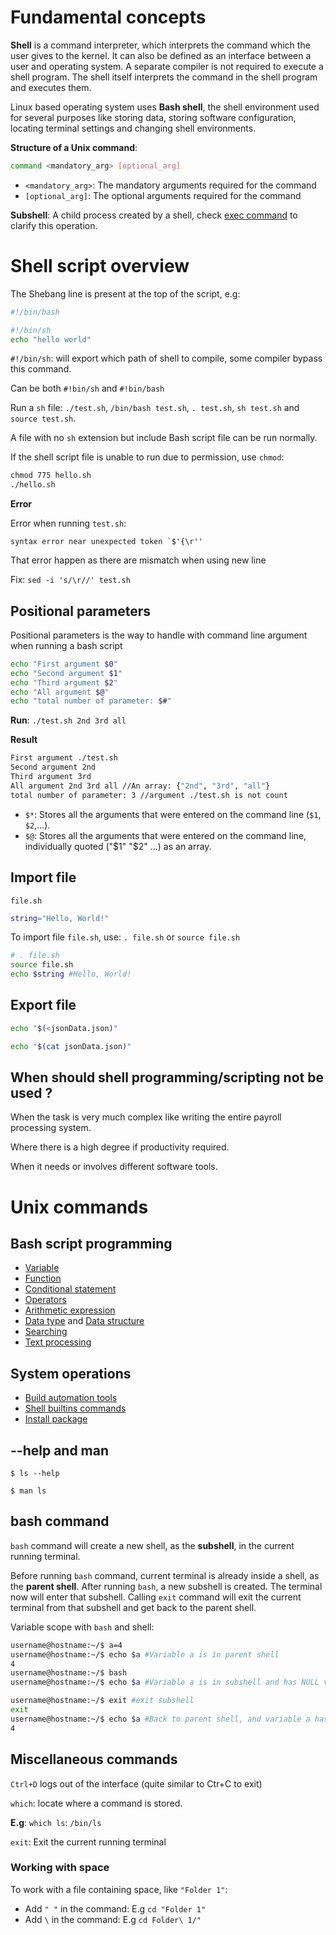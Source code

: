 # Fundamental concepts

**Shell** is a command interpreter, which interprets the command which the user gives to the kernel. It can also be defined as an interface between a user and operating system. A separate compiler is not required to execute a shell program. The shell itself interprets the command in the shell program and executes them.

Linux based operating system uses **Bash shell**, the shell environment used for several purposes like storing data, storing software configuration, locating terminal settings and changing shell environments.

**Structure of a Unix command**:
```sh
command <mandatory_arg> [optional_arg]
```
* ``<mandatory_arg>``: The mandatory arguments required for the command
* ``[optional_arg]``: The optional arguments required for the command
  
**Subshell**: A child process created by a shell, check [exec command](https://github.com/TranPhucVinh/Linux-Shell/blob/master/Physical%20layer/Process/README.md#exec) to clarify this operation.

# Shell script overview

The Shebang line is present at the top of the script, e.g:

```sh
#!/bin/bash
```

```sh
#!/bin/sh
echo "hello world"
```

``#!/bin/sh``: will export which path of shell to compile, some compiler bypass this command.

Can be both ``#!bin/sh`` and ``#!bin/bash``

Run a ``sh`` file: ``./test.sh``, ``/bin/bash test.sh``, ``. test.sh``, ``sh test.sh`` and ``source test.sh``.

A file with no ``sh`` extension but include Bash script file can be run normally.

If the shell script file is unable to run due to permission, use ``chmod``:

```cmd
chmod 775 hello.sh
./hello.sh
```

**Error**

Error when running ``test.sh``:

```
syntax error near unexpected token `$'{\r''
```

That error happen as there are mismatch when using new line

Fix: ``sed -i 's/\r//' test.sh``

## Positional parameters

Positional parameters is the way to handle with command line argument when running a bash script

```sh
echo "First argument $0"
echo "Second argument $1"
echo "Third argument $2"
echo "All argument $@"
echo "total number of parameter: $#"
```

**Run**: ``./test.sh 2nd 3rd all``

**Result**

```sh
First argument ./test.sh
Second argument 2nd
Third argument 3rd
All argument 2nd 3rd all //An array: {"2nd", "3rd", "all"}
total number of parameter: 3 //argument ./test.sh is not count
```

* ``$*``: Stores all the arguments that were entered on the command line (``$1``, ``$2``,...).
* ``$@``: Stores all the arguments that were entered on the command line, individually quoted ("$1" "$2" ...) as an array.

## Import file

``file.sh``

```sh
string="Hello, World!"
```

To import file ``file.sh``, use: ``. file.sh`` or ``source file.sh``

```sh
# . file.sh
source file.sh
echo $string #Hello, World!
```

## Export file

```sh
echo "$(<jsonData.json)"
```

```sh
echo "$(cat jsonData.json)"
```

## When should shell programming/scripting not be used ?

When the task is very much complex like writing the entire payroll processing system.

Where there is a high degree if productivity required.

When it needs or involves different software tools.

# Unix commands

## Bash script programming

* [Variable](Variable)
* [Function](Function.md)
* [Conditional statement](Conditional%20statement)
* [Operators](Operators.md)
* [Arithmetic expression]()
* [Data type]() and [Data structure]()
* [Searching]()
* [Text processing]()

## System operations

* [Build automation tools]()
* [Shell builtins commands](Shell%20builtins.md)
* [Install package](Install%20package.md)

## --help and man

```shell
$ ls --help
```

```shell
$ man ls
```

## bash command

``bash`` command will create a new shell, as the **subshell**, in the current running terminal.

Before running ``bash`` command, current terminal is already inside a shell, as the **parent shell**. After running ``bash``, a new subshell is created. The terminal now will enter that subshell. Calling ``exit`` command will exit the current terminal from that subshell and get back to the parent shell.

Variable scope with ``bash`` and shell:

```sh
username@hostname:~/$ a=4
username@hostname:~/$ echo $a #Variable a is in parent shell
4
username@hostname:~/$ bash
username@hostname:~/$ echo $a #Variable a is in subshell and has NULL value

username@hostname:~/$ exit #exit subshell
exit
username@hostname:~/$ echo $a #Back to parent shell, and variable a has its old value
4
```

## Miscellaneous commands

``Ctrl+D`` logs out of the interface (quite similar to Ctr+C to exit)

``which``: locate where a command is stored. 

**E.g**: ``which ls``: ``/bin/ls``

``exit``: Exit the current running terminal 

### Working with space

To work with a file containing space, like ``"Folder 1"``:

* Add ``" "`` in the command: E.g ``cd "Folder 1"``
* Add ``\`` in the command: E.g ``cd Folder\ 1/"``
